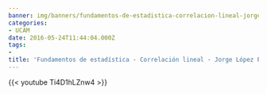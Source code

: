 ```yaml
---
banner: img/banners/fundamentos-de-estadistica-correlacion-lineal-jorge-lopez-puga.jpg
categories:
- UCAM
date: 2016-05-24T11:44:04.000Z
tags:
- 
title: 'Fundamentos de estadística - Correlación lineal - Jorge López Puga'
---
```




{{< youtube Ti4D1hLZnw4 >}}
